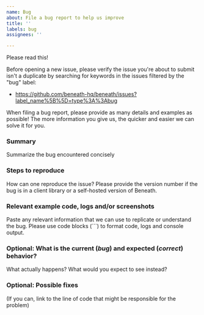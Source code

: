 ```yaml
---
name: Bug
about: File a bug report to help us improve
title: ''
labels: bug
assignees: ''

---
```


Please read this!

Before opening a new issue, please verify the issue you're about to submit isn't a duplicate by searching for keywords in the issues filtered by the "bug" label:

- https://github.com/beneath-hq/beneath/issues?label_name%5B%5D=type%3A%3Abug

When filing a bug report, please provide as many details and examples as possible! The more information you give us, the quicker and easier we can solve it for you.

### Summary
Summarize the bug encountered concisely

### Steps to reproduce
How can one reproduce the issue?
Please provide the version number if the bug is in a client library or a self-hosted version of Beneath.

### Relevant example code, logs and/or screenshots
Paste any relevant information that we can use to replicate or understand the bug. Please use code blocks (```) to format code, logs and console output.

### Optional: What is the current (_bug_) and expected (_correct_) behavior?
What actually happens? What would you expect to see instead?

### Optional: Possible fixes
(If you can, link to the line of code that might be responsible for the problem)
